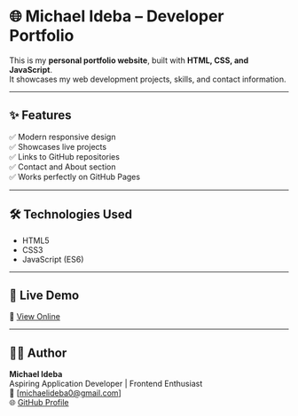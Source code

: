 # 🌐 Michael Ideba – Developer Portfolio

This is my **personal portfolio website**, built with **HTML, CSS, and JavaScript**.  
It showcases my web development projects, skills, and contact information.

---

## ✨ Features
✅ Modern responsive design  
✅ Showcases live projects  
✅ Links to GitHub repositories  
✅ Contact and About section  
✅ Works perfectly on GitHub Pages  

---

## 🛠️ Technologies Used
- HTML5  
- CSS3  
- JavaScript (ES6)

---

## 🚀 Live Demo
🔗 [View Online](https://michaelideba0.github.io/portfolio-website)



---

## 👨‍💻 Author
**Michael Ideba**  
Aspiring Application Developer | Frontend Enthusiast  
📧 [michaelideba0@gmail.com]  
🌐 [GitHub Profile](https://github.com/michaelideba0)
